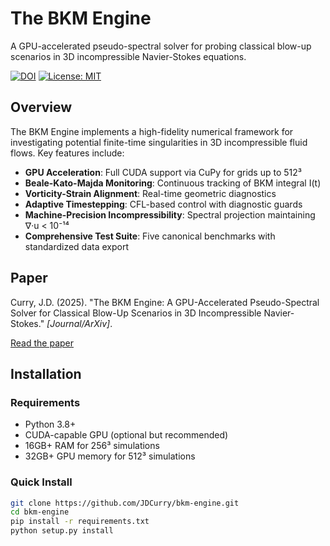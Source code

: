 # The BKM Engine

A GPU-accelerated pseudo-spectral solver for probing classical blow-up scenarios in 3D incompressible Navier-Stokes equations.

[![DOI](https://zenodo.org/badge/DOI/10.5281/zenodo.XXXXXX.svg)](https://doi.org/10.5281/zenodo.XXXXXX)
[![License: MIT](https://img.shields.io/badge/License-MIT-yellow.svg)](https://opensource.org/licenses/MIT)

## Overview

The BKM Engine implements a high-fidelity numerical framework for investigating potential finite-time singularities in 3D incompressible fluid flows. Key features include:

- **GPU Acceleration**: Full CUDA support via CuPy for grids up to 512³
- **Beale-Kato-Majda Monitoring**: Continuous tracking of BKM integral I(t)
- **Vorticity-Strain Alignment**: Real-time geometric diagnostics
- **Adaptive Timestepping**: CFL-based control with diagnostic guards
- **Machine-Precision Incompressibility**: Spectral projection maintaining ∇·u < 10⁻¹⁴
- **Comprehensive Test Suite**: Five canonical benchmarks with standardized data export

## Paper

Curry, J.D. (2025). "The BKM Engine: A GPU-Accelerated Pseudo-Spectral Solver for Classical Blow-Up Scenarios in 3D Incompressible Navier-Stokes." *[Journal/ArXiv]*.

[Read the paper](docs/paper.pdf)

## Installation

### Requirements
- Python 3.8+
- CUDA-capable GPU (optional but recommended)
- 16GB+ RAM for 256³ simulations
- 32GB+ GPU memory for 512³ simulations

### Quick Install
```bash
git clone https://github.com/JDCurry/bkm-engine.git
cd bkm-engine
pip install -r requirements.txt
python setup.py install
